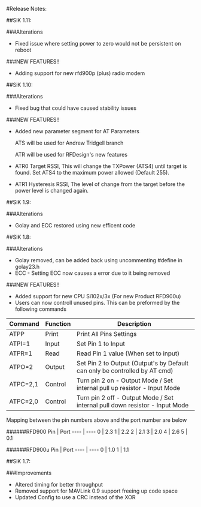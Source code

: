 #Release Notes:

##SiK 1.11:

###Alterations
* Fixed issue where setting power to zero would not be persistent on reboot

###NEW FEATURES!!
* Adding support for new rfd900p (plus) radio modem

##SiK 1.10:

###Alterations
* Fixed bug that could have caused stability issues

###NEW FEATURES!!
* Added new parameter segment for AT Parameters
    
    ATS will be used for Andrew Tridgell branch
    
    ATR will be used for RFDesign's new features

* ATR0 Target RSSI, This will change the TXPower (ATS4) until target is found. Set ATS4 to the maximum power allowed (Default 255).
* ATR1 Hysteresis RSSI, The level of change from the target before the power level is changed again.

##SiK 1.9:

###Alterations
* Golay and ECC restored using new efficent code

##SiK 1.8:

###Alterations
* Golay removed, can be added back using uncommenting #define in golay23.h
* ECC - Setting ECC now causes a error due to it being removed

###NEW FEATURES!!
* Added support for new CPU Si102x/3x (For new Product RFD900u)
* Users can now controll unused pins. This can be preformed by the following commands

Command       | Function | Description
------------- | ---------|-------------
ATPP          | Print    | Print All Pins Settings
ATPI=1        | Input    | Set Pin 1 to Input
ATPR=1        | Read     | Read Pin 1 value (When set to input)
ATPO=2        | Output   | Set Pin 2 to Output (Output's by Default can only be controlled by AT cmd)
ATPC=2,1      | Control  | Turn pin 2 on  - Output Mode / Set internal pull up resistor - Input Mode 
ATPC=2,0      | Control  | Turn pin 2 off - Output Mode / Set internal pull down resistor - Input Mode

Mapping between the pin numbers above and the port number are below

######RFD900
Pin  | Port
---- | ----
0    | 2.3
1    | 2.2
2    | 2.1
3    | 2.0
4    | 2.6
5    | 0.1

######RFD900u
Pin  | Port
---- | ----
0    | 1.0
1    | 1.1

##SiK 1.7:

###Improvements
* Altered timing for better throughput
* Removed support for MAVLink 0.9 support freeing up code space
* Updated Config to use a CRC instead of the XOR 
